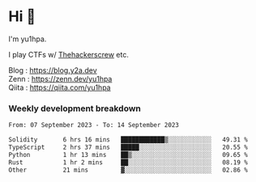 # Hi 👋

I'm yu1hpa.

I play CTFs w/ [Thehackerscrew](https://www.thehackerscrew.team/) etc.

Blog : https://blog.y2a.dev  
Zenn : https://zenn.dev/yu1hpa  
Qiita : https://qiita.com/yu1hpa  

### Weekly development breakdown

<!--START_SECTION:waka-->

```txt
From: 07 September 2023 - To: 14 September 2023

Solidity       6 hrs 16 mins   ████████████▒░░░░░░░░░░░░   49.31 %
TypeScript     2 hrs 37 mins   █████░░░░░░░░░░░░░░░░░░░░   20.55 %
Python         1 hr 13 mins    ██▒░░░░░░░░░░░░░░░░░░░░░░   09.65 %
Rust           1 hr 2 mins     ██░░░░░░░░░░░░░░░░░░░░░░░   08.19 %
Other          21 mins         ▓░░░░░░░░░░░░░░░░░░░░░░░░   02.86 %
```

<!--END_SECTION:waka-->

